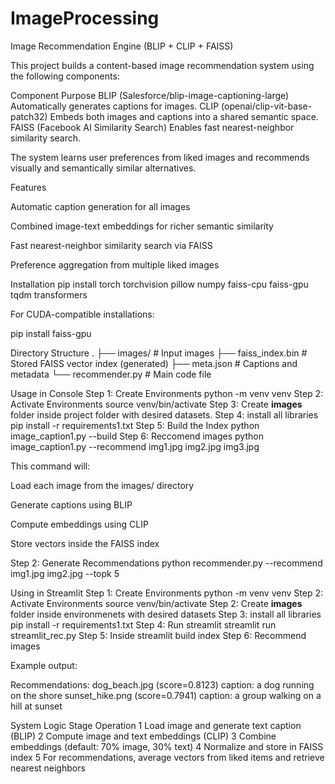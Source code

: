 # ImageProcessing
Image Recommendation Engine (BLIP + CLIP + FAISS)

This project builds a content-based image recommendation system using the following components:

Component	Purpose
BLIP (Salesforce/blip-image-captioning-large)	Automatically generates captions for images.
CLIP (openai/clip-vit-base-patch32)	Embeds both images and captions into a shared semantic space.
FAISS (Facebook AI Similarity Search)	Enables fast nearest-neighbor similarity search.

The system learns user preferences from liked images and recommends visually and semantically similar alternatives.

Features

Automatic caption generation for all images

Combined image-text embeddings for richer semantic similarity

Fast nearest-neighbor similarity search via FAISS

Preference aggregation from multiple liked images

Installation
pip install torch torchvision pillow numpy faiss-cpu faiss-gpu tqdm transformers


For CUDA-compatible installations:

pip install faiss-gpu

Directory Structure
.
├── images/               # Input images
├── faiss_index.bin       # Stored FAISS vector index (generated)
├── meta.json             # Captions and metadata
└── recommender.py        # Main code file

Usage in Console
Step 1: Create Environments
python -m venv venv
Step 2: Activate Environments
source venv/bin/activate
Step 3: Create **images** folder inside project folder with desired datasets.
Step 4: install all libraries
pip install -r requirements1.txt
Step 5: Build the Index
python image_caption1.py --build
Step 6: Reccomend images
python image_caption1.py --recommend img1.jpg img2.jpg img3.jpg


This command will:

Load each image from the images/ directory

Generate captions using BLIP

Compute embeddings using CLIP

Store vectors inside the FAISS index

Step 2: Generate Recommendations
python recommender.py --recommend img1.jpg img2.jpg --topk 5

Using in Streamlit
Step 1: Create Environments
python -m venv venv
Step 2: Activate Environments
source venv/bin/activate
Step 2: Create **images** folder inside environmenets with desired datasets
Step 3: install all libraries
pip install -r requirements1.txt
Step 4: Run streamlit
streamlit run streamlit_rec.py
Step 5: Inside streamlit build index
Step 6: Recommend images

Example output:

Recommendations:
dog_beach.jpg (score=0.8123) caption: a dog running on the shore
sunset_hike.png (score=0.7941) caption: a group walking on a hill at sunset

System Logic
Stage	Operation
1	Load image and generate text caption (BLIP)
2	Compute image and text embeddings (CLIP)
3	Combine embeddings (default: 70% image, 30% text)
4	Normalize and store in FAISS index
5	For recommendations, average vectors from liked items and retrieve nearest neighbors



